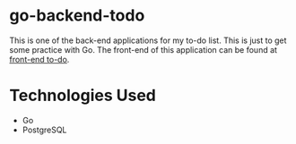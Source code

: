 # go-backend-todo

This is one of the back-end applications for my to-do list. This is just to
get some practice with Go. The front-end of this application can be found at [front-end to-do](https://github.com/jothoudt/frontend-to-do).

# Technologies Used

- Go
- PostgreSQL